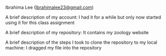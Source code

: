 Ibrahima Lee (Ibrahimalee23@gmail.com)

A brief description of my account: I had it for a while but only now started using it for this class assignment

A brief description of my repository: It contains my zoology website

A brief description of the steps I took to clone the repository to my local machine: I dragged my file into the repository 
